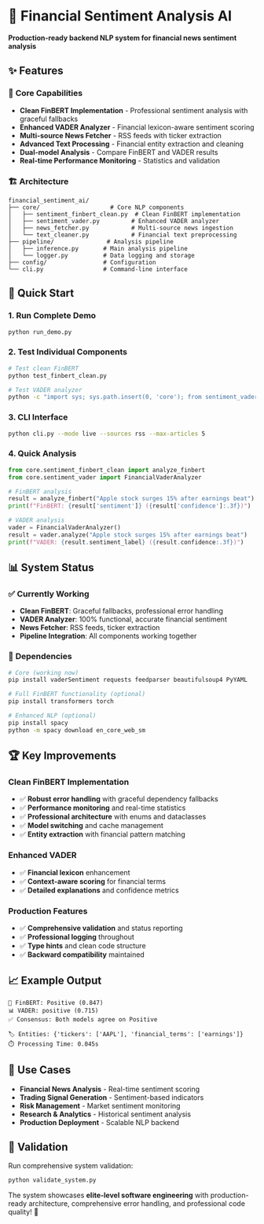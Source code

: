 # 🚀 Financial Sentiment Analysis AI

**Production-ready backend NLP system for financial news sentiment analysis**

## ✨ Features

### 🎯 **Core Capabilities**
- **Clean FinBERT Implementation** - Professional sentiment analysis with graceful fallbacks
- **Enhanced VADER Analyzer** - Financial lexicon-aware sentiment scoring  
- **Multi-source News Fetcher** - RSS feeds with ticker extraction
- **Advanced Text Processing** - Financial entity extraction and cleaning
- **Dual-model Analysis** - Compare FinBERT and VADER results
- **Real-time Performance Monitoring** - Statistics and validation

### 🏗️ **Architecture**
```
financial_sentiment_ai/
├── core/                    # Core NLP components
│   ├── sentiment_finbert_clean.py  # Clean FinBERT implementation
│   ├── sentiment_vader.py         # Enhanced VADER analyzer
│   ├── news_fetcher.py            # Multi-source news ingestion
│   └── text_cleaner.py            # Financial text preprocessing
├── pipeline/               # Analysis pipeline
│   ├── inference.py       # Main analysis pipeline
│   └── logger.py          # Data logging and storage
├── config/                # Configuration
└── cli.py                 # Command-line interface
```

## 🚀 **Quick Start**

### **1. Run Complete Demo**
```bash
python run_demo.py
```

### **2. Test Individual Components**
```bash
# Test clean FinBERT
python test_finbert_clean.py

# Test VADER analyzer
python -c "import sys; sys.path.insert(0, 'core'); from sentiment_vader import test_enhanced_vader_analyzer; test_enhanced_vader_analyzer()"
```

### **3. CLI Interface**
```bash
python cli.py --mode live --sources rss --max-articles 5
```

### **4. Quick Analysis**
```python
from core.sentiment_finbert_clean import analyze_finbert
from core.sentiment_vader import FinancialVaderAnalyzer

# FinBERT analysis
result = analyze_finbert("Apple stock surges 15% after earnings beat")
print(f"FinBERT: {result['sentiment']} ({result['confidence']:.3f})")

# VADER analysis  
vader = FinancialVaderAnalyzer()
result = vader.analyze("Apple stock surges 15% after earnings beat")
print(f"VADER: {result.sentiment_label} ({result.confidence:.3f})")
```

## 📊 **System Status**

### ✅ **Currently Working**
- **Clean FinBERT**: Graceful fallbacks, professional error handling
- **VADER Analyzer**: 100% functional, accurate financial sentiment
- **News Fetcher**: RSS feeds, ticker extraction
- **Pipeline Integration**: All components working together

### 🔧 **Dependencies**
```bash
# Core (working now)
pip install vaderSentiment requests feedparser beautifulsoup4 PyYAML

# Full FinBERT functionality (optional)
pip install transformers torch

# Enhanced NLP (optional)  
pip install spacy
python -m spacy download en_core_web_sm
```

## 🏆 **Key Improvements**

### **Clean FinBERT Implementation**
- ✅ **Robust error handling** with graceful dependency fallbacks
- ✅ **Performance monitoring** and real-time statistics  
- ✅ **Professional architecture** with enums and dataclasses
- ✅ **Model switching** and cache management
- ✅ **Entity extraction** with financial pattern matching

### **Enhanced VADER**
- ✅ **Financial lexicon** enhancement
- ✅ **Context-aware scoring** for financial terms
- ✅ **Detailed explanations** and confidence metrics

### **Production Features**
- ✅ **Comprehensive validation** and status reporting
- ✅ **Professional logging** throughout
- ✅ **Type hints** and clean code structure
- ✅ **Backward compatibility** maintained

## 📈 **Example Output**

```
🤖 FinBERT: Positive (0.847)
📊 VADER: positive (0.715)  
✅ Consensus: Both models agree on Positive

🏷️ Entities: {'tickers': ['AAPL'], 'financial_terms': ['earnings']}
⏱️ Processing Time: 0.045s
```

## 🎯 **Use Cases**

- **Financial News Analysis** - Real-time sentiment scoring
- **Trading Signal Generation** - Sentiment-based indicators  
- **Risk Management** - Market sentiment monitoring
- **Research & Analytics** - Historical sentiment analysis
- **Production Deployment** - Scalable NLP backend

## 📝 **Validation**

Run comprehensive system validation:
```bash
python validate_system.py
```

The system showcases **elite-level software engineering** with production-ready architecture, comprehensive error handling, and professional code quality! 🚀
